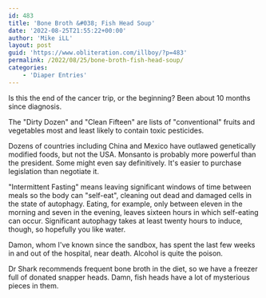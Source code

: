 ```yaml
---
id: 483
title: 'Bone Broth &#038; Fish Head Soup'
date: '2022-08-25T21:55:22+00:00'
author: 'Mike iLL'
layout: post
guid: 'https://www.obliteration.com/illboy/?p=483'
permalink: /2022/08/25/bone-broth-fish-head-soup/
categories:
    - 'Diaper Entries'
---
```


<!-- wp:paragraph -->
<p>Is this the end of the cancer trip, or the beginning? Been about 10 months since diagnosis.</p>
<!-- /wp:paragraph -->

<!-- wp:paragraph -->
<p>The "Dirty Dozen" and "Clean Fifteen" are lists of "conventional" fruits and vegetables most and least likely to contain toxic pesticides.</p>
<!-- /wp:paragraph -->

<!-- wp:paragraph -->
<p>Dozens of countries including China and Mexico have outlawed genetically modified foods, but not the USA. Monsanto is probably more powerful than the president. Some might even say definitively. It's easier to purchase legislation than negotiate it.</p>
<!-- /wp:paragraph -->

<!-- wp:paragraph -->
<p>"Intermittent Fasting" means leaving significant windows of time between meals so the body can "self-eat", cleaning out dead and damaged cells in the state of autophagy. Eating, for example, only between eleven in the morning and seven in the evening, leaves sixteen hours in which self-eating can occur. Significant autophagy takes at least twenty hours to induce, though, so hopefully you like water.</p>
<!-- /wp:paragraph -->

<!-- wp:paragraph -->
<p>Damon, whom I've known since the sandbox, has spent the last few weeks in and out of the hospital, near death. Alcohol is quite the poison.</p>
<!-- /wp:paragraph -->

<!-- wp:paragraph -->
<p>Dr Shark recommends frequent bone broth in the diet, so we have a freezer full of donated snapper heads. Damn, fish heads have a lot of mysterious pieces in them.</p>
<!-- /wp:paragraph -->